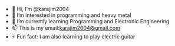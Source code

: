 - 👋 Hi, I’m @karajim2004
- 👀 I’m interested in programming and heavy metal
- 🌱 I’m currently learning Programming and Electronic Engineering 
- 📫 This is my email:karajim2004@gmail.com
- ⚡ Fun fact: I am also learning to play electric guitar

<!---
karajim2004/karajim2004 is a ✨ special ✨ repository because its `README.md` (this file) appears on your GitHub profile.
You can click the Preview link to take a look at your changes.
--->
